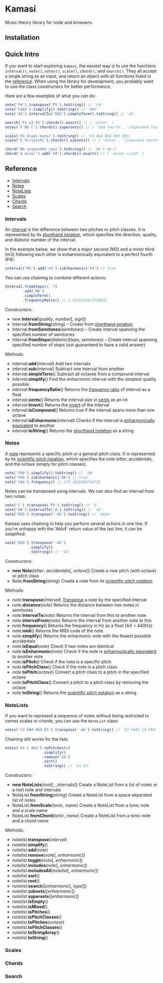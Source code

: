 # Kamasi

Music theory library for node and browsers.

## Installation

## Quick Intro

If you want to start exploring `kamasi`, the easiest way is to use the functions `interval()`, `note()`, `notes()`, `scale()`, `chord()`, and `search()`. They all accept a single string as an input, and return an object with all functions listed in the [reference](#reference). When using the library for development, you probably want to use the class constructors for better performance.

Here are a few examples of what you can do:

```js
note('F#').transpose('P5').toString() // 'C#'
note('Cbb5').simplify().toString() // 'A#4'
note('A3').intervalTo('Db5').simpleTerm().toString() // 'd4'

search('P1 m3 P5').chords().exact() // [ 'minor' ]
notes('F Bb C').chords().supersets() // [ 'add fourth', 'suspended fourth' ]

scale('F4 blues minor').toString() // 'F4 Ab4 Bb4 Db5 Eb5'
scale('D hirajoshi').chords().subsets() // [ 'minor', 'suspended second' ]

chord('Bb suspended jazz').toString() // 'Bb F Ab C'
chord('A minor').add('F#').chords().exact() // [ 'minor sixth' ]
```

## Reference

 * [Intervals](#intervals)
 * [Notes](#notes)
 * [NoteLists](#notelists)
 * [Scales](#scales)
 * [Chords](#chords)
 * [Search](#search)

### Intervals

An [interval](https://en.wikipedia.org/wiki/Interval_%28music%29) is the difference between two pitches or pitch classes. It is represented by its [shorthand notation](https://en.wikipedia.org/wiki/Interval_%28music%29#Shorthand_notation), which specifies the direction, quality, and diatonic number of the interval.

In the example below, we show that a major second (M2) and a minor third (m3) following each other is enharmonically equivalent to a perfect fourth (P4):

```js
interval('M2').add('m3').isEnharmonic('P4') // true
```

You can use chaining to combine different actions:

```js
Interval.fromSteps(4, 7)
        .add('M6')
        .simpleTerm()
        .frequencyRatio() // 1.4142135623730951
```

Constructors:

 * new **Interval**(_quality_, _number_[, _sign_])
 * Interval.**fromString**(_string_) – Create from [shorthand notation](https://en.wikipedia.org/wiki/Interval_%28music%29#Shorthand_notation)
 * Interval.**fromSemitones**(_semitones_) – Create interval spanning the specified number of semitones
 * Interval.**fromSteps**(_diatonicSteps_, _semitones_) – Create interval spanning specified number of steps (not guaranteed to have a valid answer)

Methods:

 * _interval_.**add**(_interval_) Add two intervals
 * _interval_.**sub**(_interval_) Subtract one interval from another
 * _interval_.**simpleTerm**() Subtract all octaves from a compound interval
 * _interval_.**simplify**() Find the enharmonic interval with the simplest quality possible
 * _interval_.**frequencyRatio**() Returns the [frequency ratio](https://en.wikipedia.org/wiki/Interval_%28music%29#Frequency_ratios) of interval as a float
 * _interval_.**cents**() Returns the interval size in [cents](https://en.wikipedia.org/wiki/Interval_%28music%29#Cents) as an int
 * _interval_.**invert**() Returns the [invert](https://en.wikipedia.org/wiki/Interval_%28music%29#Inversion) of the interval
 * _interval_.**isCompound**() Returns true if the interval spans more than one octave
 * _interval_.**isEnharmonic**(_interval_) Checks if the interval is [enharmonically equivalent](https://en.wikipedia.org/wiki/Interval_%28music%29#Enharmonic_intervals) to another
 * _interval_.**toString**() Returns the [shorthand notation](https://en.wikipedia.org/wiki/Interval_%28music%29#Shorthand_notation) as a string

### Notes

A [note](https://en.wikipedia.org/wiki/Musical_note) represents a specific pitch or a general pitch class. It is represented by its [scientific pitch notation](https://en.wikipedia.org/wiki/Scientific_pitch_notation), which specifies the note letter, accidentals, and the octave (empty for pitch classes).

```js
note('Fbb').simplify().toString() // 'D#'
note('Fbb').isEnharmonic('D#') // true
note('C#4').frequency() // 277.1826309768721
```

Notes can be transposed using intervals. We can also find an interval from two notes:

```js
note('C').transpose('P5').toString() // 'G'
note('D#').intervalTo('A').toString() // 'd5'
note('Eb5').transpose('-A5').toString() // 'Abb4'
```

Kamasi uses chaining to help you perform several actions in one line. If you're unhappy with the 'Abb4' return value of the last line, it can be simplified:

```js
note('Eb5').transpose('-A5')
           .simplify()
           .toString() // 'G4'
```

Constructors:

 * **new Note**(_letter_, _accidentals_[, _octave_]) Create a new pitch (with octave) or pitch class
 * Note.**fromString**(_string_) Create a note from its [scientific pitch notation](https://en.wikipedia.org/wiki/Scientific_pitch_notation)

Methods:

 * _note_.**transpose**(_interval_) [Transpose](https://en.wikipedia.org/wiki/Transposition_%28music%29) a note by the specified interval
 * _note_.**distance**(_note_) Returns the distance between two notes in semitones
 * _note_.**intervalTo**(_note_) Returns the interval from this to another note
 * _note_.**intervalFrom**(_note_) Returns the interval from another note to this
 * _note_.**frequency**() Returns the frequency in Hz as a float (A4 = 440Hz)
 * _note_.**midi**() Returns the MIDI code of the note
 * _note_.**simplify**() Returns the enharmonic note with the fewest possible accidentals
 * _note_.**isEqual**(_note_) Check if two notes are identical
 * _note_.**isEnharmonic**(_note_) Check if the note is [enharmonically equivalent](https://en.wikipedia.org/wiki/Enharmonic) to another note
 * _note_.**isPitch**() Check if the note is a specific pitch
 * _note_.**isPitchClass**() Check if the note is a pitch class
 * _note_.**toPitch**(_octave_) Convert a pitch class to a pitch in the specified octave
 * _note_.**toPitchClass**() Convert a pitch to a pitch class by removing the octave
 * _note_.**toString**() Returns the [scientific pitch notation](https://en.wikipedia.org/wiki/Scientific_pitch_notation) as a string

### NoteLists

If you want to represent a sequence of notes without being restricted to names scales or chords, you can use the `NoteList` class:

```js
notes('C4 D#4 Ab4 D5').transpose('-m6').toString() // 'E3 F##3 C4 F#4'
```

Chaining still works for the lists:

```js
notes('E4 C Abb').toPitches(4)
                 .simplify()
                 .remove('G4')
                 .sort()
                 .toString() // 'C4 E4'
```

Constructors:

 * **new NoteLists**(_root_[, _intervals]) Create a NoteList from a list of notes or a root note and intervals
 * NoteList.**fromString**(_string_) Create a NoteList from a space separated list of notes
 * NoteList.**fromScale**(_tonic_, _name_) Create a NoteList from a tonic note and a scale name
 * NoteList.**fromChord**(_tonic_, _name_) Create a NoteList from a tonic note and a chord name

Methods:

 * _notelist_.**transpose**(_interval_) 
 * _notelist_.**simplify**()
 * _notelist_.**add**(_note_)
 * _notelist_.**remove**(_note_[, _enharmonic_])
 * _notelist_.**toggle**(_note_[, _enharmonic_])
 * _notelist_.**includes**(_note_[, _enharmonic_])
 * _notelist_.**includesAll**(_notelist_[, _enharmonic_])
 * _notelist_.**sort**()
 * _notelist_.**root**()
 * _notelist_.**search**([_enharmonic_[, _type_]])
 * _notelist_.**subsets**([_enharmonic_])
 * _notelist_.**supersets**([_enharmonic_])
 * _notelist_.**isEmpty**()
 * _notelist_.**isMixed**()
 * _notelist_.**isPitches**()
 * _notelist_.**isPitchClasses**()
 * _notelist_.**toPitches**(_octave_)
 * _notelist_.**toPitchClasses**()
 * _notelist_.**toStringArray**()
 * _notelist_.**toString**()

### Scales

### Chords

### Search

 